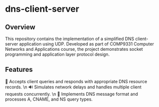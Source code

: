 # dns-client-server

## Overview
This repository contains the implementation of a simplified DNS client-server application using UDP. Developed as part of COMP9331 Computer Networks and Applications course, the project demonstrates socket programming and application layer protocol design.

## Features
🛜 Accepts client queries and responds with appropriate DNS resource records. \n
🔊 Simulates network delays and handles multiple client requests concurrently. \n
💬 Implements DNS message format and processes A, CNAME, and NS query types.
